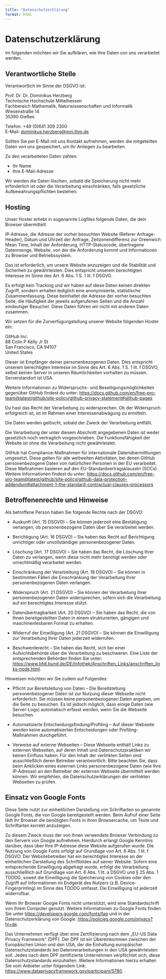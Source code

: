 ```yaml
---
title: "Datenschutzerklärung"
format: html
---
```


# Datenschutzerklärung

Im folgenden möchten wir Sie aufklären, wie Ihre Daten von uns verarbeitet werden.

## Verantwortliche Stelle

Verantwortlich im Sinne der DSGVO ist:

Prof. Dr. Dr. Dominikus Herzberg<br>
Technische Hochschule Mittelhessen<br>
Fachbereich Mathematik, Naturwissenschaften und Informatik<br>
Wiesenstraße 14<br>
35390 Gießen

Telefon: +49 (0)641 309 2300<br>
E-Mail: dominikus.herzberg@mni.thm.de

Sollten Sie per E-Mail mit uns Kontakt aufnehmen, werden die mitgeteilten Daten von uns gespeichert, um Ihr Anliegen zu bearbeiten.

Zu den verarbeiteten Daten zählen:

* Ihr Name
* Ihre E-Mail-Adresse

Wir werden die Daten löschen, sobald die Speicherung nicht mehr erforderlich ist oder die Verarbeitung einschränken, falls gesetzliche Aufbewahrungspflichten bestehen.

## Hosting 

Unser Hoster erhebt in sogenannte Logfiles folgende Daten, die dein Browser übermittelt:

IP-Adresse, die Adresse der vorher besuchten Website (Referer Anfrage-Header), Datum und Uhrzeit der Anfrage, Zeitzonendifferenz zur Greenwich Mean Time, Inhalt der Anforderung, HTTP-Statuscode, übertragene Datenmenge, Website, von der die Anforderung kommt und Informationen zu Browser und Betriebssystem.

Das ist erforderlich, um unsere Website anzuzeigen und die Stabilität und Sicherheit zu gewährleisten. Dies entspricht unserem berechtigten Interesse im Sinne des Art. 6 Abs. 1 S. 1 lit. f DSGVO.

Es erfolgt kein Tracking und wir haben auf diese Daten keinen direkten Zugriff, sondern erhalten lediglich eine anonymisierte, statistische Zusammenfassung. Diese beinhaltet die Adresse der vorher besuchten Seite, die Häufigkeit der jeweils aufgerufenen Seiten und die Anzahl eindeutiger Besucher. Diese Daten führen wir nicht mit anderen Daten zusammen.

Wir setzen für die Zurverfügungstellung unserer Website folgenden Hoster ein:

GitHub Inc.<br>
88 Colin P Kelly Jr St<br>
San Francisco, CA 94107<br>
United States<br>

Dieser ist Empfänger deiner personenbezogenen Daten. Dies entspricht unserem berechtigten Interesse im Sinne des Art. 6 Abs. 1 S. 1 lit. f DSGVO, selbst keinen Server in unseren Räumlichkeiten vorhalten zu müssen. Serverstandort ist USA.

Weitere Informationen zu Widerspruchs- und Beseitigungsmöglichkeiten gegenüber GitHub findest du unter: https://docs.github.com/en/free-pro-team@latest/github/site-policy/github-privacy-statement#github-pages

Du hast das Recht der Verarbeitung zu widersprechen. Ob der Widerspruch erfolgreich ist, ist im Rahmen einer Interessenabwägung zu ermitteln.

Die Daten werden gelöscht, sobald der Zweck der Verarbeitung entfällt.

Die Verarbeitung der unter diesem Abschnitt angegebenen Daten ist weder gesetzlich noch vertraglich vorgeschrieben. Die Funktionsfähigkeit der Website ist ohne die Verarbeitung nicht gewährleistet.

GitHub hat Compliance-Maßnahmen für internationale Datenübermittlungen umgesetzt. Diese gelten für alle weltweiten Aktivitäten, bei denen GitHub personenbezogene Daten von natürlichen Personen in der EU verarbeitet. Diese Maßnahmen basieren auf den EU-Standardvertragsklauseln (SCCs). Weitere Informationen findest du unter: https://docs.github.com/en/free-pro-team@latest/github/site-policy/github-data-protection-addendum#attachment-1–the-standard-contractual-clauses-processors

## Betroffenenrechte und Hinweise

Als betroffene Person haben Sie folgende Rechte nach der DSGVO:

* Auskunft (Art. 15 DSGVO) – Sie können jederzeit eine Bestätigung verlangen, ob personenbezogene Daten über Sie verarbeitet werden.

* Berichtigung (Art. 16 DSGVO) – Sie haben das Recht auf Berichtigung unrichtiger oder unvollständiger personenbezogener Daten.

* Löschung (Art. 17 DSGVO) – Sie haben das Recht, die Löschung Ihrer Daten zu verlangen, wenn diese nicht mehr benötigt werden oder unrechtmäßig verarbeitet werden.

* Einschränkung der Verarbeitung (Art. 18 DSGVO) – Sie können in bestimmten Fällen die Einschränkung der Verarbeitung Ihrer personenbezogenen Daten verlangen.

* Widerspruch (Art. 21 DSGVO) – Sie können der Verarbeitung Ihrer personenbezogenen Daten widersprechen, sofern sich die Verarbeitung auf ein berechtigtes Interesse stützt.

* Datenübertragbarkeit (Art. 20 DSGVO) – Sie haben das Recht, die von Ihnen bereitgestellten Daten in einem strukturierten, gängigen und maschinenlesbaren Format zu erhalten.

* Widerruf der Einwilligung (Art. 21 DSGVO) – Sie können die Einwilligung zur Verarbeitung Ihrer Daten jederzeit widerrufen.

* Beschwerderecht – Sie haben das Recht, sich bei einer Aufsichtsbehörde über die Verarbeitung zu beschweren. Eine Liste der entsprechenden Behörden finden Sie unter: https://www.bfdi.bund.de/DE/Infothek/Anschriften_Links/anschriften_links-node.html.

Hinweisen möchten wir Sie zudem auf Folgendes:

* Pflicht zur Bereitstellung von Daten – Die Bereitstellung personenbezogener Daten ist zur Nutzung dieser Webseite nicht erforderlich. Sie müssen keine personenbezogenen Daten angeben, um die Seite zu besuchen. Es ist jedoch möglich, dass einige Daten (wie Server-Logs) automatisch erfasst werden, wenn Sie die Webseite besuchen.

* Automatisierte Entscheidungsfindung/Profiling – Auf dieser Webseite werden keine automatisierten Entscheidungen oder Profiling-Maßnahmen durchgeführt.

* Verweise auf externe Webseiten – Diese Webseite enthält Links zu externen Webseiten, auf deren Inhalt und Datenschutzpraktiken wir keinen Einfluss haben. Für den Inhalt der verlinkten Seiten sind ausschließlich deren Betreiber verantwortlich. Bitte beachten Sie, dass beim Anklicken eines externen Links personenbezogene Daten (wie Ihre IP-Adresse) an den Betreiber der externen Webseite übermittelt werden können. Wir empfehlen, die Datenschutzerklärungen der verlinkten Webseiten zu prüfen.

## Einsatz von Google Fonts

Diese Seite nutzt zur einheitlichen Darstellung von Schriftarten so genannte Google Fonts, die von Google bereitgestellt werden. Beim Aufruf einer Seite lädt Ihr Browser die benötigten Fonts in ihren Browsercache, um Texte und Schriftarten korrekt anzuzeigen.

Zu diesem Zweck muss der von Ihnen verwendete Browser Verbindung zu den Servern von Google aufnehmen. Hierdurch erlangt Google Kenntnis darüber, dass über Ihre IP-Adresse diese Website aufgerufen wurde. Die Nutzung von Google Fonts erfolgt auf Grundlage von Art. 6 Abs. 1 lit. f DSGVO. Der Websitebetreiber hat ein berechtigtes Interesse an der einheitlichen Darstellung des Schriftbildes auf seiner Website. Sofern eine entsprechende Einwilligung abgefragt wurde, erfolgt die Verarbeitung ausschließlich auf Grundlage von Art. 6 Abs. 1 lit. a DSGVO und § 25 Abs. 1 TDDDG, soweit die Einwilligung die Speicherung von Cookies oder den Zugriff auf Informationen im Endgerät des Nutzers (z.B. Device-Fingerprinting) im Sinne des TDDDG umfasst. Die Einwilligung ist jederzeit widerrufbar.

Wenn Ihr Browser Google Fonts nicht unterstützt, wird eine Standardschrift von Ihrem Computer genutzt. Weitere Informationen zu Google Fonts finden Sie unter https://developers.google.com/fonts/faq und in der Datenschutzerklärung von Google: https://policies.google.com/privacy?hl=de.

Das Unternehmen verfügt über eine Zertifizierung nach dem „EU-US Data Privacy Framework“ (DPF). Der DPF ist ein Übereinkommen zwischen der Europäischen Union und den USA, der die Einhaltung europäischer Datenschutzstandards bei Datenverarbeitungen in den USA gewährleisten soll. Jedes nach dem DPF zertifizierte Unternehmen verpflichtet sich, diese Datenschutzstandards einzuhalten. Weitere Informationen hierzu erhalten Sie vom Anbieter unter folgendem Link: https://www.dataprivacyframework.gov/participant/5780.